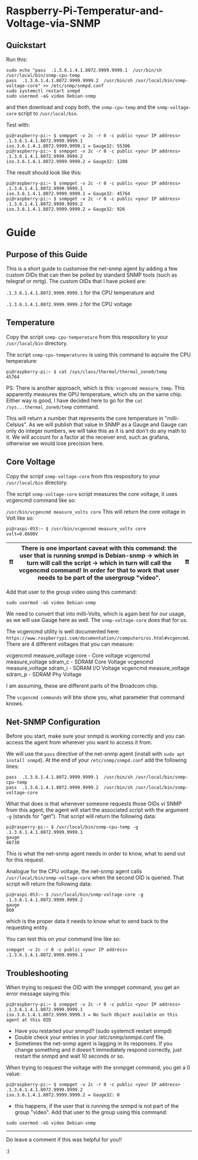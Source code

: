 # Raspberry-Pi-Temperatur-and-Voltage-via-SNMP

## Quickstart

Run this:

```
sudo echo "pass  .1.3.6.1.4.1.8072.9999.9999.1  /usr/bin/sh /usr/local/bin/snmp-cpu-temp
pass  .1.3.6.1.4.1.8072.9999.9999.2  /usr/bin/sh /usr/local/bin/snmp-voltage-core" >> /etc/snmp/snmpd.conf
sudo systemctl restart snmpd
sudo usermod -aG video Debian-snmp
```
and then download and copy both, the ```snmp-cpu-temp``` and the ```snmp-voltage-core``` script to ```/usr/local/bin```.

Test with:

```console
pi@raspberry-pi:~ $ snmpget -v 2c -r 0 -c public <your IP address> .1.3.6.1.4.1.8072.9999.9999.1
iso.3.6.1.4.1.8072.9999.9999.1 = Gauge32: 55306
pi@raspberry-pi:~ $ snmpget -v 2c -r 0 -c public <your IP address> .1.3.6.1.4.1.8072.9999.9999.2
iso.3.6.1.4.1.8072.9999.9999.2 = Gauge32: 1200
```

The result should look like this:

```console
pi@raspberry-pi:~ $ snmpget -v 2c -r 0 -c public <your IP address> .1.3.6.1.4.1.8072.9999.9999.1
iso.3.6.1.4.1.8072.9999.9999.1 = Gauge32: 45764
pi@raspberry-pi:~ $ snmpget -v 2c -r 0 -c public <your IP address> .1.3.6.1.4.1.8072.9999.9999.2
iso.3.6.1.4.1.8072.9999.9999.2 = Gauge32: 926
```

# Guide

## Purpose of this Guide

This is a short guide to customise the net-snmp agent by adding a few custom OIDs that can then be polled by standard SNMP tools (such as telegraf or mrtg). The custom OIDs that I have picked are:

```.1.3.6.1.4.1.8072.9999.9999.1``` for the CPU temperature and

```.1.3.6.1.4.1.8072.9999.9999.2``` for the CPU voltage

## Temperature

Copy the script ```snmp-cpu-temperature``` from this respository to your ```/usr/local/bin``` directory.

The script ```snmp-cpu-temperatures``` is using this command to aqcuire the CPU temperature:

```console
pi@raspberry-pi:~ $ cat /sys/class/thermal/thermal_zone0/temp
45764
```

PS: There is another approach, which is this: ```vcgencmd measure_temp```. This apparently measures the GPU temperature, which sits on the same chip. Either way is good, I have decided here to go for the ```cat /sys...thermal_zone0/temp``` command.

This will return a number that represents the core temperature in "milli-Celsius". As we will publish that value in SNMP as a Gauge and Gauge can only do integer numbers, we will take this as it is and don't do any math to it. We will account for a factor at the receiver end, such as grafana, otherwise we would lose precision here.

## Core Voltage

Copy the script ```snmp-voltage-core``` from this respository to your ```/usr/local/bin``` directory.

The script ```snmp-voltage-core``` script measures the core voltage, it uses vcgencmd command like so:

```/usr/bin/vcgencmd measure_volts core``` This will return the core voltage in Volt like so:

```console
pi@raspi-053:~ $ /usr/bin/vcgencmd measure_volts core
volt=0.8600V
```

| ❗❗ | There is one important caveat with this command: the user that is running snmpd is Debian-snmp -> which in turn will call the script -> which in turn will call the vcgencmd command! In order for that to work that user needs to be part of the usergroup "video". | ❗❗ |
| :---: | :---: | :---: |

Add that user to the group video using this command:

```
sudo usermod -aG video Debian-snmp
```

We need to convert that into milli-Volts, which is again best for our usage, as we will use Gauge here as well. The ```snmp-voltage-core``` does that for us.

The vcgencmd utility is well documented here: ```https://www.raspberrypi.com/documentation//computers/os.html#vcgencmd```. There are 4 different voltages that you can measure:

vcgencmd measure_voltage core - Core voltage
vcgencmd measure_voltage sdram_c - SDRAM Core Voltage
vcgencmd measure_voltage sdram_i - SDRAM I/O Voltage
vcgencmd measure_voltage sdram_p - SDRAM Phy Voltage

I am assuming, these are different parts of the Broadcom chip.

The ```vcgencmd commands``` will btw show you, what parameter that command knows.

## Net-SNMP Configuration

Before you start, make sure your snmpd is working correctly and you can access the agent from wherever you want to access it from.

We will use the ```pass``` directive of the net-snmp agent (install with ```sudo apt install snmpd```). At the end of your ```/etc/snmp/snmpd.conf``` add the following lines:

```
pass  .1.3.6.1.4.1.8072.9999.9999.1  /usr/bin/sh /usr/local/bin/snmp-cpu-temp
pass  .1.3.6.1.4.1.8072.9999.9999.2  /usr/bin/sh /usr/local/bin/snmp-voltage-core
```

What that does is that whenever someone requests those OIDs vi SNMP from this agent, the agent will start the associated script with the argument ```-g``` (stands for "get"). That script will return the following data:

```console
pi@rasperry-pi:~ $ /usr/local/bin/snmp-cpu-temp -g
.1.3.6.1.4.1.8072.9999.9999.1
gauge
46738
```

This is what the net-snmp agent needs in order to know, what to send out for this request.

Analogue for the CPU voltage, the net-snmp agent calls ```/usr/local/bin/snmp-voltage-core``` when the second OID is queried. That script will return the following data:

```console
pi@raspi-053:~ $ /usr/local/bin/snmp-voltage-core -g
.1.3.6.1.4.1.8072.9999.9999.2
gauge
860
```

which is the proper data it needs to know what to send back to the requesting entity.


You can test this on your command line like so:

```console
snmpget -v 2c -r 0 -c public <your IP address> .1.3.6.1.4.1.8072.9999.9999.1
```

## Troubleshooting

When trying to request the OID with the snmpget command, you get an error message saying this:

```console
pi@raspberry-pi:~ $ snmpget -v 2c -r 0 -c public <your IP address> .1.3.6.1.4.1.8072.9999.9999.1
iso.3.6.1.4.1.8072.9999.9999.3 = No Such Object available on this agent at this OID
```

- Have you restarted your snmpd? (sudo systemctl restart snmpd)
- Double check your entries in your /etc/snmp/snmpd.conf file.
- Sometimes the net-snmp agent is lagging in its responses. If you change something and it doesn't immediately respond correctly, just restart the snmpd and wait 10 seconds or so.

When trying to request the voltage with the snmpget command, you get a 0 value:

```console
pi@raspberry-pi:~ $ snmpget -v 2c -r 0 -c public <your IP address> .1.3.6.1.4.1.8072.9999.9999.2
iso.3.6.1.4.1.8072.9999.9999.2 = Gauge32: 0
```

- this happens, if the user that is running the snmpd is not part of the group "video". Add that user to the group using this command:

```
sudo usermod -aG video Debian-snmp
```

---

Do leave a comment if this was helpful for you!!

:)




